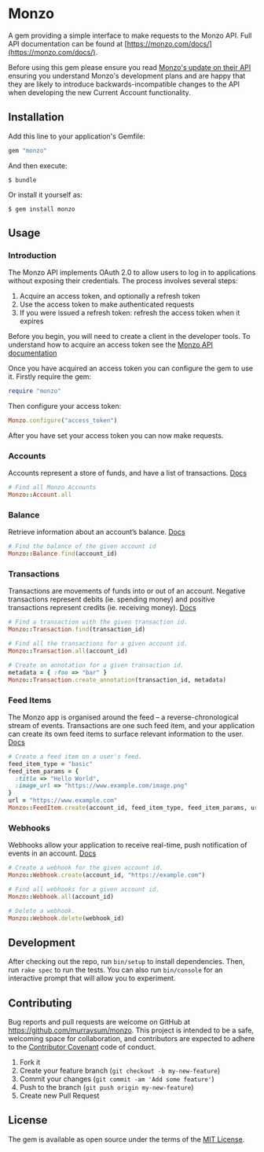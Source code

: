 # Monzo

A gem providing a simple interface to make requests to the Monzo API. Full API documentation can be found at [https://monzo.com/docs/](https://monzo.com/docs/).

Before using this gem please ensure you read [Monzo's update on their API](https://monzo.com/blog/2017/05/11/api-update/) ensuring you understand Monzo's development plans and are happy that they are likely to introduce backwards-incompatible changes to the API when developing the new Current Account functionality.

## Installation

Add this line to your application's Gemfile:

```ruby
gem "monzo"
```

And then execute:

    $ bundle

Or install it yourself as:

    $ gem install monzo

## Usage

### Introduction

The Monzo API implements OAuth 2.0 to allow users to log in to applications without exposing their credentials. The process involves several steps:

1. Acquire an access token, and optionally a refresh token
2. Use the access token to make authenticated requests
3. If you were issued a refresh token: refresh the access token when it expires

Before you begin, you will need to create a client in the developer tools. To understand how to acquire an access token see the [Monzo API documentation](https://monzo.com/docs/#authentication)

Once you have acquired an access token you can configure the gem to use it. Firstly require the gem:

```ruby
require "monzo"
```

Then configure your access token:

```ruby
Monzo.configure("access_token")
```

After you have set your access token you can now make requests.

### Accounts

Accounts represent a store of funds, and have a list of transactions. [Docs](https://monzo.com/docs/#accounts)

```ruby
# Find all Monzo Accounts
Monzo::Account.all
```

### Balance

Retrieve information about an account’s balance. [Docs](https://monzo.com/docs/#balance)

```ruby
# Find the balance of the given account id
Monzo::Balance.find(account_id)
```

### Transactions

Transactions are movements of funds into or out of an account. Negative transactions represent debits (ie. spending money) and positive transactions represent credits (ie. receiving money). [Docs](https://monzo.com/docs/#transactions)

```ruby
# Find a transaction with the given transaction id.
Monzo::Transaction.find(transaction_id)

# Find all the transactions for a given account id.
Monzo::Transaction.all(account_id)

# Create an annotation for a given transaction id.
metadata = { :foo => "bar" }
Monzo::Transaction.create_annotation(transaction_id, metadata)
```

### Feed Items

The Monzo app is organised around the feed – a reverse-chronological stream of events. Transactions are one such feed item, and your application can create its own feed items to surface relevant information to the user. [Docs](https://monzo.com/docs/#feed-items)

```ruby
# Create a feed item on a user's feed.
feed_item_type = "basic"
feed_item_params = {
  :title => "Hello World",
  :image_url => "https://www.example.com/image.png"
}
url = "https://www.example.com"
Monzo::FeedItem.create(account_id, feed_item_type, feed_item_params, url)
```

### Webhooks

Webhooks allow your application to receive real-time, push notification of events in an account. [Docs](https://monzo.com/docs/#webhooks)

```ruby
# Create a webhook for the given account id.
Monzo::Webhook.create(account_id, "https://example.com")

# Find all webhooks for a given account id.
Monzo::Webhook.all(account_id)

# Delete a webhook.
Monzo::Webhook.delete(webhook_id)
```

## Development

After checking out the repo, run `bin/setup` to install dependencies. Then, run `rake spec` to run the tests. You can also run `bin/console` for an interactive prompt that will allow you to experiment.

## Contributing

Bug reports and pull requests are welcome on GitHub at https://github.com/murraysum/monzo. This project is intended to be a safe, welcoming space for collaboration, and contributors are expected to adhere to the [Contributor Covenant](http://contributor-covenant.org) code of conduct.

1. Fork it
2. Create your feature branch (`git checkout -b my-new-feature`)
3. Commit your changes (`git commit -am 'Add some feature'`)
4. Push to the branch (`git push origin my-new-feature`)
5. Create new Pull Request

## License

The gem is available as open source under the terms of the [MIT License](http://opensource.org/licenses/MIT).
